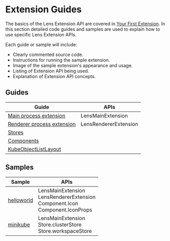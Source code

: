 # Extension Guides

The basics of the Lens Extension API are covered in [Your First Extension](../get-started/your-first-extension.md). In this section detailed code guides and samples are used to explain how to use specific Lens Extension APIs.

Each guide or sample will include:

- Clearly commented source code.
- Instructions for running the sample extension.
- Image of the sample extension's appearance and usage.
- Listing of Extension API being used.
- Explanation of Extension API concepts.

## Guides

| Guide | APIs |
| ----- | ----- |
| [Main process extension](main-extension.md) | LensMainExtension |
| [Renderer process extension](renderer-extension.md) | LensRendererExtension |
| [Stores](stores.md) | |
| [Components](components.md) | |
| [KubeObjectListLayout](kube-object-list-layout.md) | |

## Samples

| Sample | APIs |
| ----- | ----- |
[helloworld](https://github.com/lensapp/lens-extension-samples/tree/master/helloworld-sample) | LensMainExtension <br> LensRendererExtension <br> Component.Icon <br> Component.IconProps |
[minikube](https://github.com/lensapp/lens-extension-samples/tree/master/minikube-sample) | LensMainExtension <br> Store.clusterStore <br> Store.workspaceStore |